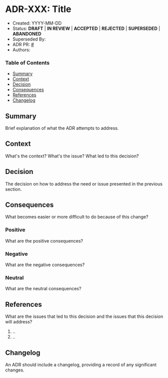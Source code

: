 # ADR-XXX: Title

- Created: YYYY-MM-DD
- Status: __DRAFT__ | __IN REVIEW__ | __ACCEPTED__ | __REJECTED__ | __SUPERSEDED__ | __ABANDONED__
- Superseded By:
- ADR PR: [#]()
- Authors:

### Table of Contents

- [Summary](#summary)
- [Context](#context)
- [Decision](#decision)
- [Consequences](#consequences)
- [References](#references)
- [Changelog](#changelog)

## Summary

Brief explanation of what the ADR attempts to address.

## Context

What's the context? What's the issue? What led to this decision? 

## Decision

The decision on how to address the need or issue presented in the previous section.

## Consequences

What becomes easier or more difficult to do because of this change?

### Positive

What are the positive consequences?

### Negative

What are the negative consequences?

### Neutral

What are the neutral consequences?

## References

What are the issues that led to this decision and the issues that this decision will address?

1. ..
2. ..

## Changelog

An ADR should include a changelog, providing a record of any significant changes.
